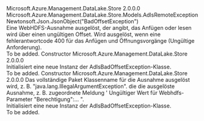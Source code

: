 <Type Name="AdlsBadOffsetException" FullName="Microsoft.Azure.Management.DataLake.Store.Models.AdlsBadOffsetException">
  <TypeSignature Language="C#" Value="public class AdlsBadOffsetException : Microsoft.Azure.Management.DataLake.Store.Models.AdlsRemoteException" />
  <TypeSignature Language="ILAsm" Value=".class public auto ansi beforefieldinit AdlsBadOffsetException extends Microsoft.Azure.Management.DataLake.Store.Models.AdlsRemoteException" />
  <TypeSignature Language="DocId" Value="T:Microsoft.Azure.Management.DataLake.Store.Models.AdlsBadOffsetException" />
  <TypeSignature Language="VB.NET" Value="Public Class AdlsBadOffsetException&#xA;Inherits AdlsRemoteException" />
  <TypeSignature Language="F#" Value="type AdlsBadOffsetException = class&#xA;    inherit AdlsRemoteException" />
  <AssemblyInfo>
    <AssemblyName>Microsoft.Azure.Management.DataLake.Store</AssemblyName>
    <AssemblyVersion>2.0.0.0</AssemblyVersion>
  </AssemblyInfo>
  <Base>
    <BaseTypeName>Microsoft.Azure.Management.DataLake.Store.Models.AdlsRemoteException</BaseTypeName>
  </Base>
  <Interfaces />
  <Attributes>
    <Attribute>
      <AttributeName>Newtonsoft.Json.JsonObject("BadOffsetException")</AttributeName>
    </Attribute>
  </Attributes>
  <Docs>
    <summary>
            Eine WebHDFS-Ausnahme ausgelöst, der angibt, das Anfügen oder lesen wird über einen ungültigen Offset. Wird ausgelöst, wenn eine fehlerantwortcode 400 für das Anfügen und Öffnungsvorgänge (Ungültige Anforderung).
            </summary>
    <remarks>To be added.</remarks>
  </Docs>
  <Members>
    <Member MemberName=".ctor">
      <MemberSignature Language="C#" Value="public AdlsBadOffsetException ();" />
      <MemberSignature Language="ILAsm" Value=".method public hidebysig specialname rtspecialname instance void .ctor() cil managed" />
      <MemberSignature Language="DocId" Value="M:Microsoft.Azure.Management.DataLake.Store.Models.AdlsBadOffsetException.#ctor" />
      <MemberSignature Language="VB.NET" Value="Public Sub New ()" />
      <MemberType>Constructor</MemberType>
      <AssemblyInfo>
        <AssemblyName>Microsoft.Azure.Management.DataLake.Store</AssemblyName>
        <AssemblyVersion>2.0.0.0</AssemblyVersion>
      </AssemblyInfo>
      <Parameters />
      <Docs>
        <summary>
            Initialisiert eine neue Instanz der AdlsBadOffsetException-Klasse.
            </summary>
        <remarks>To be added.</remarks>
      </Docs>
    </Member>
    <Member MemberName=".ctor">
      <MemberSignature Language="C#" Value="public AdlsBadOffsetException (string javaClassName = null, string message = null);" />
      <MemberSignature Language="ILAsm" Value=".method public hidebysig specialname rtspecialname instance void .ctor(string javaClassName, string message) cil managed" />
      <MemberSignature Language="DocId" Value="M:Microsoft.Azure.Management.DataLake.Store.Models.AdlsBadOffsetException.#ctor(System.String,System.String)" />
      <MemberSignature Language="VB.NET" Value="Public Sub New (Optional javaClassName As String = null, Optional message As String = null)" />
      <MemberSignature Language="F#" Value="new Microsoft.Azure.Management.DataLake.Store.Models.AdlsBadOffsetException : string * string -&gt; Microsoft.Azure.Management.DataLake.Store.Models.AdlsBadOffsetException" Usage="new Microsoft.Azure.Management.DataLake.Store.Models.AdlsBadOffsetException (javaClassName, message)" />
      <MemberType>Constructor</MemberType>
      <AssemblyInfo>
        <AssemblyName>Microsoft.Azure.Management.DataLake.Store</AssemblyName>
        <AssemblyVersion>2.0.0.0</AssemblyVersion>
      </AssemblyInfo>
      <Parameters>
        <Parameter Name="javaClassName" Type="System.String" />
        <Parameter Name="message" Type="System.String" />
      </Parameters>
      <Docs>
        <param name="javaClassName">Das vollständige Paket Klassenname für die Ausnahme ausgelöst wird, z. B. "java.lang.IllegalArgumentException".</param>
        <param name="message">die die ausgelöste Ausnahme, z. B. zugeordnete Meldung ' Ungültiger Wert für Webhdfs-Parameter "Berechtigung":... ".</param>
        <summary>
            Initialisiert eine neue Instanz der AdlsBadOffsetException-Klasse.
            </summary>
        <remarks>To be added.</remarks>
      </Docs>
    </Member>
  </Members>
</Type>